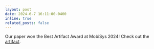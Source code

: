 ```yaml
---
layout: post
date: 2024-6-7 16:11:00-0400
inline: true
related_posts: false
---
```


Our paper won the Best Artifact Award at MobiSys 2024! Check out the [artifact](https://zenodo.org/records/11094213).
